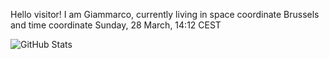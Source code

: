 Hello visitor! I am Giammarco, currently living in space coordinate Brussels and time coordinate Sunday, 28 March, 14:12 CEST

![GitHub Stats](https://github-readme-stats.vercel.app/api?username=grcasanova)
